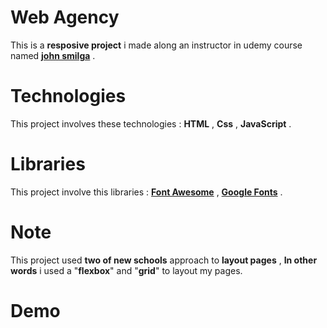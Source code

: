 # Web Agency

This is a **resposive project** i made along an instructor in udemy course named [**john smilga**](https://johnsmilga.com) .

# Technologies

This project involves these technologies : **HTML** , **Css** , **JavaScript** .

# Libraries

This project involve this libraries : **[Font Awesome](https://fontawesome.com/)** , **[Google Fonts](https://fonts.google.com/)** .

# Note

This project used **two of new schools** approach to **layout pages** , **In other words** i used a "**flexbox**" and "**grid**" to layout my pages.

# Demo
